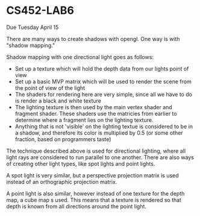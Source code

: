 CS452-LAB6
==========
Due Tuesday April 15

There are many ways to create shadows with opengl.  One way is with "shadow mapping."

Shadow mapping with one directional light goes as follows:

- Set up a texture which will hold the depth data from our lights point of view
- Set up a basic MVP matrix which will be used to render the scene from the point of view of the light
- The shaders for rendering here are very simple, since all we have to do is render a black and white texture
- The lighting texture is then used by the main vertex shader and fragment shader.  These shaders use the matricies from earlier to determine where a fragment lies on the lighting texture.
- Anything that is not 'visible' on the lighting textue is considered to be in a shadow, and therefore its color is multiplied by 0.5 (or some other fraction, based on programmers taste)

The technique described above is used for directional lighting, where all light rays are considered to run parallel to one another.  There are also ways of creating other light types, like spot lights and point lights.

A spot light is very similar, but a perspective projection matrix is used instead of an orthographic projection matrix.

A point light is also similar, however instead of one texture for the depth map, a cube map s used.  This means that a texture is rendered so that depth is known from all directions around the point light.